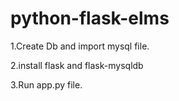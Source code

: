 # python-flask-elms
1.Create Db and import mysql file.

2.install flask and flask-mysqldb

3.Run app.py file.
